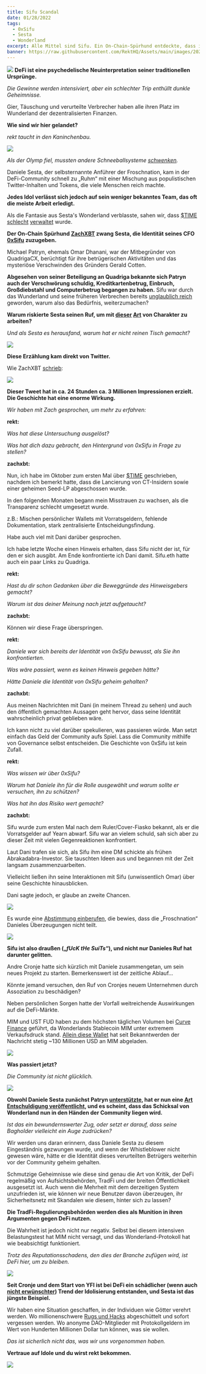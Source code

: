 ```yaml
---
title: Sifu Scandal
date: 01/28/2022
tags:
  - 0xSifu
  - Sesta
  - Wonderland
excerpt: Alle Mittel sind Sifu. Ein On-Chain-Spürhund entdeckte, dass in Sestas Wunderland nicht alles in Ordnung war, und die Auswirkungen der Quadriga sind noch lange nicht vergessen.
banner: https://raw.githubusercontent.com/RektHQ/Assets/main/images/2022/01/sifu-header.png
---
```

![](https://raw.githubusercontent.com/RektHQ/Assets/main/images/2022/01/sifu-header.png)
**DeFi ist eine psychedelische Neuinterpretation seiner traditionellen Ursprünge.**

_Die Gewinne werden intensiviert, aber ein schlechter Trip enthüllt dunkle Geheimnisse._

Gier, Täuschung und verurteilte Verbrecher haben alle ihren Platz im Wunderland der dezentralisierten Finanzen.

**Wie sind wir hier gelandet?**

_rekt taucht in den Kaninchenbau._

![](https://raw.githubusercontent.com/RektHQ/Assets/main/images/2021/03/rekt-linebreak.png)

_Als der Olymp fiel, mussten andere Schneeballsysteme [schwenken](https://twitter.com/danielesesta/status/1483182059002957824)._

Daniele Sesta, der selbsternannte Anführer der Froschnation, kam in der DeFi-Community schnell zu „Ruhm“ mit einer Mischung aus populistischen Twitter-Inhalten und Tokens, die viele Menschen reich machte.

**Jedes Idol verlässt sich jedoch auf sein weniger bekanntes Team, das oft die meiste Arbeit erledigt.**

Als die Fantasie aus Sesta's Wonderland verblasste, sahen wir, dass [$TIME](https://www.coingecko.com/en/coins/wonderland) [schlecht](https://twitter.com/adamscochran/status/1486713137860464658?s=21) [verwaltet](https://twitter.com/thedefiedge/status/1483910379436662791) wurde.

**Der On-Chain Spürhund [ZachXBT](https://twitter.com/zachxbt/status/1486591682728673282?s=20&t=cBEml84fJqyrRYosUNv7Cw) zwang Sesta, die Identität seines CFO [0xSifu](https://twitter.com/0xSifu) zuzugeben.**

Michael Patryn, ehemals Omar Dhanani, war der Mitbegründer von QuadrigaCX, berüchtigt für ihre betrügerischen Aktivitäten und das mysteriöse Verschwinden des Gründers Gerald Cotten.

**Abgesehen von seiner Beteiligung an Quadriga bekannte sich Patryn auch der Verschwörung schuldig, Kreditkartenbetrug, Einbruch, Großdiebstahl und Computerbetrug begangen zu haben.**
Sifu war durch das Wunderland und seine früheren Verbrechen bereits [unglaublich reich](https://twitter.com/Zappyb0i/status/1486599000014966784?s=20&t=IRZfyaiGDiqvABg22VjUEw) geworden, warum also das Bedürfnis, weiterzumachen?

**Warum riskierte Sesta seinen Ruf, um mit [dieser](https://twitter.com/MidasTheFool/status/1486649232744353795) [Art](https://twitter.com/tayvano_/status/1486605587064385539) von Charakter zu arbeiten?**

_Und als Sesta es herausfand, warum hat er nicht reinen Tisch gemacht?_

![](https://raw.githubusercontent.com/RektHQ/Assets/main/images/2021/09/rekt-investigates-linebreak.png)

**Diese Erzählung kam direkt von Twitter.**

Wie ZachXBT [schrieb](https://twitter.com/zachxbt/status/1486591682728673282?s=20&t=cBEml84fJqyrRYosUNv7Cw):

![](https://raw.githubusercontent.com/RektHQ/Assets/main/images/2022/01/sifu-zachtweet.png)

**Dieser Tweet hat in ca. 24 Stunden ca. 3 Millionen Impressionen erzielt. Die Geschichte hat eine enorme Wirkung.**

_Wir haben mit Zach gesprochen, um mehr zu erfahren:_

**rekt:**

_Was hat diese Untersuchung ausgelöst?_

_Was hat dich dazu gebracht, den Hintergrund von 0xSifu in Frage zu stellen?_

**zachxbt:**

Nun, ich habe im Oktober zum ersten Mal über [$TIME](https://www.coingecko.com/en/coins/wonderland) geschrieben, nachdem ich bemerkt hatte, dass die Lancierung von CT-Insidern sowie einer geheimen Seed-LP abgeschossen wurde.

In den folgenden Monaten begann mein Misstrauen zu wachsen, als die Transparenz schlecht umgesetzt wurde.

z.B.: Mischen persönlicher Wallets mit Vorratsgeldern, fehlende Dokumentation, stark zentralisierte Entscheidungsfindung.

Habe auch viel mit Dani darüber gesprochen.

Ich habe letzte Woche einen Hinweis erhalten, dass Sifu nicht der ist, für den er sich ausgibt. Am Ende konfrontierte ich Dani damit. Sifu.eth hatte auch ein paar Links zu Quadriga.

**rekt:**

_Hast du dir schon Gedanken über die Beweggründe des Hinweisgebers gemacht?_

_Warum ist das deiner Meinung nach jetzt aufgetaucht?_

**zachxbt:**

Können wir diese Frage überspringen.

**rekt:**

_Daniele war sich bereits der Identität von 0xSifu bewusst, als Sie ihn konfrontierten._

_Was wäre passiert, wenn es keinen Hinweis gegeben hätte?_

_Hätte Daniele die Identität von 0xSifu geheim gehalten?_

**zachxbt:**

Aus meinen Nachrichten mit Dani (in meinem Thread zu sehen) und auch den öffentlich gemachten Aussagen geht hervor, dass seine Identität wahrscheinlich privat geblieben wäre.

Ich kann nicht zu viel darüber spekulieren, was passieren würde. Man setzt einfach das Geld der Community aufs Spiel. Lass die Community mithilfe von Governance selbst entscheiden. Die Geschichte von 0xSifu ist kein Zufall.

**rekt:**

_Was wissen wir über 0xSifu?_

_Warum hat Daniele ihn für die Rolle ausgewählt und warum sollte er versuchen, ihn zu schützen?_

_Was hat ihn das Risiko wert gemacht?_

**zachxbt:**

Sifu wurde zum ersten Mal nach dem Ruler/Cover-Fiasko bekannt, als er die Vorratsgelder auf Yearn abwarf. Sifu war an vielem schuld, sah sich aber zu dieser Zeit mit vielen Gegenreaktionen konfrontiert.

Laut Dani trafen sie sich, als Sifu ihm eine DM schickte als frühen Abrakadabra-Investor. Sie tauschten Ideen aus und begannen mit der Zeit langsam zusammenzuarbeiten.

Vielleicht ließen ihn seine Interaktionen mit Sifu (unwissentlich Omar) über seine Geschichte hinausblicken.

Dani sagte jedoch, er glaube an zweite Chancen.

![](https://raw.githubusercontent.com/RektHQ/Assets/main/images/2021/03/rekt-linebreak.png)

Es wurde eine [Abstimmung einberufen](https://snapshot.org/#/bestfork.eth/proposal/0x8f974b76d4f50ea26a1f44843dcda2e0f6a4736883968b29996d272b86b447a9), die bewies, dass die „Froschnation“ Danieles Überzeugungen nicht teilt.

![](https://raw.githubusercontent.com/RektHQ/Assets/main/images/2022/01/sifu-snapshot.png)

**Sifu ist also draußen („_fUcK tHe SuiTs_“), und nicht nur Danieles Ruf hat darunter gelitten.**

Andre Cronje hatte sich kürzlich mit Daniele zusammengetan, um sein neues Projekt zu starten. Bemerkenswert ist der zeitliche Ablauf...

Könnte jemand versuchen, den Ruf von Cronjes neuem Unternehmen durch Assoziation zu beschädigen?

Neben persönlichen Sorgen hatte der Vorfall weitreichende Auswirkungen auf die DeFi-Märkte.

MIM und UST FUD haben zu dem höchsten täglichen Volumen bei [Curve Finance](https://twitter.com/CurveFinance) geführt, da Wonderlands Stablecoin MIM unter extremem Verkaufsdruck stand. [Allein diese Wallet](https://etherscan.io/address/0x087e9c8ef2d97740340a471ff8bb49f5490f6cf6) hat seit Bekanntwerden der Nachricht stetig ~130 Millionen USD an MIM abgeladen.

![](https://raw.githubusercontent.com/RektHQ/Assets/main/images/2022/01/sifu-curve.png)

**Was passiert jetzt?**

_Die Community ist nicht glücklich._

![](https://raw.githubusercontent.com/RektHQ/Assets/main/images/2022/01/sifu-emilio.png)

**Obwohl Daniele Sesta zunächst Patryn [unterstützte](https://twitter.com/danielesesta/status/1486591436233404421), hat er nun eine [Art Entschuldigung veröffentlicht](https://mirror.xyz/0x8A7f7C5b556B1298a74c0e89df46Eba117A2F6c1/s7haxQQE9lhDxoBws97vsyGlrOi768xtGB-z9vLLQAw), und es scheint, dass das Schicksal von Wonderland nun in den Händen der Community liegen wird.**

_Ist das ein bewundernswerter Zug, oder setzt er darauf, dass seine Bagholder vielleicht ein Auge zudrücken?_

Wir werden uns daran erinnern, dass Daniele Sesta zu diesem Eingeständnis gezwungen wurde, und wenn der Whistleblower nicht gewesen wäre, hätte er die Identität dieses verurteilten Betrügers weiterhin vor der Community geheim gehalten.

Schmutzige Geheimnisse wie diese sind genau die Art von Kritik, der DeFi regelmäßig von Aufsichtsbehörden, TradFi und der breiten Öffentlichkeit ausgesetzt ist. Auch wenn die Mehrheit mit dem derzeitigen System unzufrieden ist, wie können wir neue Benutzer davon überzeugen, ihr Sicherheitsnetz mit Skandalen wie diesem, hinter sich zu lassen?

**Die TradFi-Regulierungsbehörden werden dies als Munition in ihren Argumenten gegen DeFi nutzen.**

Die Wahrheit ist jedoch nicht nur negativ. Selbst bei diesem intensiven Belastungstest hat MIM nicht versagt, und das Wonderland-Protokoll hat wie beabsichtigt funktioniert.

_Trotz des Reputationsschadens, den dies der Branche zufügen wird, ist DeFi hier, um zu bleiben._

![](https://raw.githubusercontent.com/RektHQ/Assets/main/images/2021/03/rekt-linebreak.png)

**Seit Cronje und dem Start von YFI ist bei DeFi ein schädlicher (wenn auch [nicht erwünschter](https://andrecronje.medium.com/not-so-smart-contracts-8c9ab4368d21)) Trend der Idolisierung entstanden, und Sesta ist das jüngste Beispiel.**

Wir haben eine Situation geschaffen, in der Individuen wie Götter verehrt werden. Wo millionenschwere [Rugs und Hacks](https://rekt.news/leaderboard/) abgeschüttelt und sofort vergessen werden. Wo anonyme DAO-Mitglieder mit Protokollgeldern im Wert von Hunderten Millionen Dollar tun können, was sie wollen.

_Das ist sicherlich nicht das, was wir uns vorgenommen haben._

**Vertraue auf Idole und du wirst rekt bekommen.**

![](https://raw.githubusercontent.com/RektHQ/Assets/main/images/2021/08/rekt-outline-conc.png)
